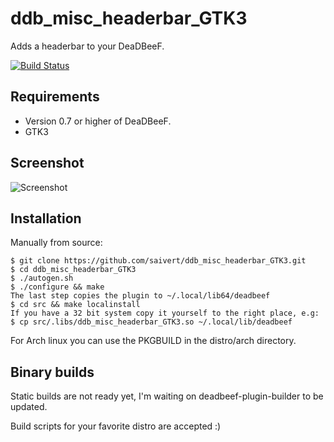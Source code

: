 # ddb_misc_headerbar_GTK3
Adds a headerbar to your DeaDBeeF.

[![Build Status](https://drone.io/github.com/saivert/ddb_misc_headerbar_GTK3/status.png)](https://drone.io/github.com/saivert/ddb_misc_headerbar_GTK3/latest)

Requirements
------------
* Version 0.7 or higher of DeaDBeeF.
* GTK3

Screenshot
----------
![Screenshot](http://i.imgur.com/zYXzoSp.png "Screenshot")

Installation
------------

Manually from source:

    $ git clone https://github.com/saivert/ddb_misc_headerbar_GTK3.git
    $ cd ddb_misc_headerbar_GTK3
    $ ./autogen.sh
    $ ./configure && make
    The last step copies the plugin to ~/.local/lib64/deadbeef
    $ cd src && make localinstall
    If you have a 32 bit system copy it yourself to the right place, e.g:
    $ cp src/.libs/ddb_misc_headerbar_GTK3.so ~/.local/lib/deadbeef

For Arch linux you can use the PKGBUILD in the distro/arch directory.

Binary builds
-------------

Static builds are not ready yet, I'm waiting on deadbeef-plugin-builder to be updated.

Build scripts for your favorite distro are accepted :)
